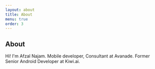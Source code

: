 ```yaml
---
layout: about
title: About
menu: true
order: 3
---
```


## About
Hi! I'm Afzal Najam. Mobile developer, Consultant at Avanade. Former Senior Android Developer at Kiwi.ai.
